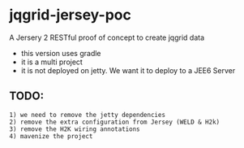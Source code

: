 jqgrid-jersey-poc
=================

A Jersery 2 RESTful proof of concept to create jqgrid data

* this version uses gradle
* it is a multi project
* it is not deployed on jetty. We want it to deploy to a JEE6 Server

TODO:
-----
	1) we need to remove the jetty dependencies
	2) remove the extra configuration from Jersey (WELD & H2k)
	3) remove the H2K wiring annotations
	4) mavenize the project